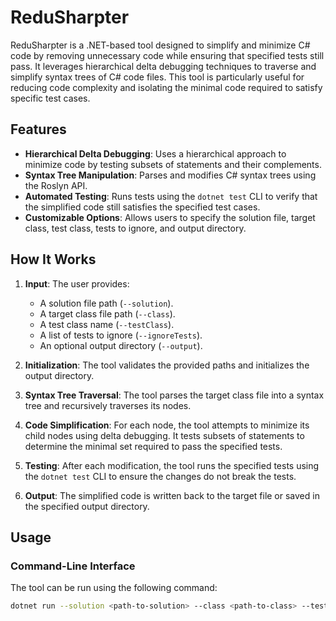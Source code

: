 # ReduSharpter

ReduSharpter is a .NET-based tool designed to simplify and minimize C# code by removing unnecessary code while ensuring that specified tests still pass. It leverages hierarchical delta debugging techniques to traverse and simplify syntax trees of C# code files. This tool is particularly useful for reducing code complexity and isolating the minimal code required to satisfy specific test cases.

## Features

- **Hierarchical Delta Debugging**: Uses a hierarchical approach to minimize code by testing subsets of statements and their complements.
- **Syntax Tree Manipulation**: Parses and modifies C# syntax trees using the Roslyn API.
- **Automated Testing**: Runs tests using the `dotnet test` CLI to verify that the simplified code still satisfies the specified test cases.
- **Customizable Options**: Allows users to specify the solution file, target class, test class, tests to ignore, and output directory.

## How It Works

1. **Input**: The user provides:
   - A solution file path (`--solution`).
   - A target class file path (`--class`).
   - A test class name (`--testClass`).
   - A list of tests to ignore (`--ignoreTests`).
   - An optional output directory (`--output`).

2. **Initialization**: The tool validates the provided paths and initializes the output directory.

3. **Syntax Tree Traversal**: The tool parses the target class file into a syntax tree and recursively traverses its nodes.

4. **Code Simplification**: For each node, the tool attempts to minimize its child nodes using delta debugging. It tests subsets of statements to determine the minimal set required to pass the specified tests.

5. **Testing**: After each modification, the tool runs the specified tests using the `dotnet test` CLI to ensure the changes do not break the tests.

6. **Output**: The simplified code is written back to the target file or saved in the specified output directory.

## Usage

### Command-Line Interface

The tool can be run using the following command:

```bash
dotnet run --solution <path-to-solution> --class <path-to-class> --testClass <test-class-name> --ignoreTests <test1> <test2> --output <output-directory>
